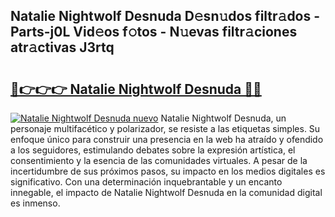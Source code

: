 ## Natalie Nightwolf Desnuda D𝚎sn𝚞dos filtr𝚊dos - Parts-j0L Vid𝚎os f𝚘tos - N𝚞evas filtr𝚊ciones atr𝚊ctivas J3rtq

# <h2><a href="http://mb1kog.tromn.icu/?c=Natalie+Nightwolf+Desnuda">🔗👉👉👉 Natalie Nightwolf Desnuda 🔗🔗</a></h2>

[![Natalie Nightwolf Desnuda nuevo](https://i.imgur.com/pEAQMta.gif)](http://mb1kog.tromn.icu/?c=Natalie+Nightwolf+Desnuda)
Natalie Nightwolf Desnuda, un personaje multifacético y polarizador, se resiste a las etiquetas simples. Su enfoque único para construir una presencia en la web ha atraído y ofendido a los seguidores, estimulando debates sobre la expresión artística, el consentimiento y la esencia de las comunidades virtuales. A pesar de la incertidumbre de sus próximos pasos, su impacto en los medios digitales es significativo. Con una determinación inquebrantable y un encanto innegable, el impacto de Natalie Nightwolf Desnuda en la comunidad digital es inmenso.
